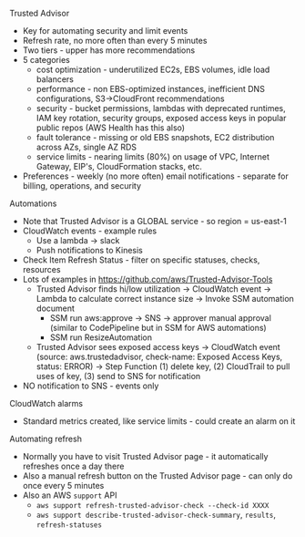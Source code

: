 Trusted Advisor
- Key for automating security and limit events
- Refresh rate, no more often than every 5 minutes
- Two tiers - upper has more recommendations
- 5 categories
  - cost optimization - underutilized EC2s, EBS volumes, idle load balancers
  - performance - non EBS-optimized instances, inefficient DNS configurations, S3->CloudFront recommendations
  - security - bucket permissions, lambdas with deprecated runtimes, IAM key rotation, security groups, exposed access keys in popular public repos (AWS Health has this also)
  - fault tolerance - missing or old EBS snapshots, EC2 distribution across AZs, single AZ RDS
  - service limits - nearing limits (80%) on usage of VPC, Internet Gateway, EIP's, CloudFormation stacks, etc.
- Preferences - weekly (no more often) email notifications - separate for billing, operations, and security

Automations
- Note that Trusted Advisor is a GLOBAL service - so region = us-east-1
- CloudWatch events - example rules
  - Use a lambda -> slack
  - Push notifications to Kinesis
- Check Item Refresh Status - filter on specific statuses, checks, resources
- Lots of examples in https://github.com/aws/Trusted-Advisor-Tools
  - Trusted Advisor finds hi/low utilization 
    -> CloudWatch event 
    -> Lambda to calculate correct instance size
    -> Invoke SSM automation document
       - SSM run aws:approve -> SNS -> approver manual approval (similar to CodePipeline but in SSM for AWS automations)
	   - SSM run ResizeAutomation
  - Trusted Advisor sees exposed access keys
    -> CloudWatch event (source: aws.trustedadvisor, check-name: Exposed Access Keys, status: ERROR)
	-> Step Function (1) delete key, (2) CloudTrail to pull uses of key, (3) send to SNS for notification
- NO notification to SNS - events only

CloudWatch alarms
- Standard metrics created, like service limits - could create an alarm on it

Automating refresh
- Normally you have to visit Trusted Advisor page - it automatically refreshes once a day there
- Also a manual refresh button on the Trusted Advisor page - can only do once every 5 minutes
- Also an AWS `support` API 
  - `aws support refresh-trusted-advisor-check --check-id XXXX`
  - `aws support describe-trusted-advisor-check-summary`, `results`, `refresh-statuses`
